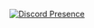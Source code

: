 [![Discord Presence](https://lanyard.cnrad.dev/api/894757773928202260)](https://discord.com/users/894757773928202260)
